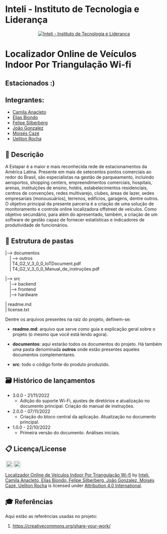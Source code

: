 # Inteli - Instituto de Tecnologia e Liderança 

<p align="center">
<a href= "https://www.inteli.edu.br/"><img src="https://www.inteli.edu.br/wp-content/uploads/2021/08/20172028/marca_1-2.png" alt="Inteli - Instituto de Tecnologia e Liderança" border="0"></a>
</p>

# Localizador Online de Veículos Indoor Por Triangulação Wi-fi

## Estacionados :)

## Integrantes: 
- <a href="#">Camila Anacleto</a>
- <a href="https://www.linkedin.com/in/eliasbiondo/">Elias Biondo</a>
- <a href="#">Felipe Silberberg</a> 
- <a href="#">João Gonzalez</a> 
- <a href="#">Moisés Cazé</a>
- <a href="#">Ueliton Rocha</a> 

## 📝 Descrição

A Estapar é a maior e mais reconhecida rede de estacionamentos da América Latina. Presente em mais de setecentos pontos comerciais ao redor do Brasil, são especialistas na gestão de parqueamento, incluindo aeroportos, shopping centers, empreendimentos comerciais, hospitais, arenas, instituições de ensino, hotéis, estabelecimentos residenciais, centros de convenções, redes multivarejo, clubes, áreas de lazer, sedes empresariais (monousuários), terrenos, edifícios, garagens, dentre outros. O objetivo principal da presente parceria é a criação de uma solução de monitoramento e controle online localizadora offstreet de veículos. Como objetivo secundário, para além do apresentado, também, a criação de um software de gestão capaz de fornecer estatísticas e indicadores de produtividade de funcionários.


## 📁 Estrutura de pastas

|--> documentos<br>
  &emsp;| --> outros <br>
  &emsp;| T4_G2_V_3_0_0_IoTDocument.pdf<br>
  &emsp;| T4_G2_V_3_0_0_Manual_de_instruções.pdf<br>
  
|--> src<br>
  &emsp;|--> backend<br>
  &emsp;|--> frontend<br>
  &emsp;|--> hardware<br>

| readme.md<br>
| license.txt

Dentre os arquivos presentes na raiz do projeto, definem-se:

- <b>readme.md</b>: arquivo que serve como guia e explicação geral sobre o projeto (o mesmo que você está lendo agora).

- <b>documentos</b>: aqui estarão todos os documentos do projeto. Há também uma pasta denominada <b>outros</b> onde estão presentes aqueles documentos complementares.

- <b>src</b>: todo o código fonte do produto produzido.

## 🗃 Histórico de lançamentos

* 3.0.0 - 21/11/2022
    * Adição do suporte Wi-Fi, ajustes de diretórios e atualização no documento principal. Criação do manual de instruções.
* 2.0.0 - 07/11/2022
    * Criação do bloco central da aplicação. Atualização no documento principal.
* 1.0.0 - 22/10/2022
    * Primeira versão do documento. Análises iniciais.


## 📋 Licença/License

<img style="height:22px!important;margin-left:3px;vertical-align:text-bottom;" src="https://mirrors.creativecommons.org/presskit/icons/cc.svg?ref=chooser-v1"><img style="height:22px!important;margin-left:3px;vertical-align:text-bottom;" src="https://mirrors.creativecommons.org/presskit/icons/by.svg?ref=chooser-v1"><p xmlns:cc="http://creativecommons.org/ns#" xmlns:dct="http://purl.org/dc/terms/"><a property="dct:title" rel="cc:attributionURL" href="https://github.com/2022M4T4-Inteli/Projeto2/">Localizador Online de Veículos Indoor Por Triangulação Wi-fi</a> by <a rel="cc:attributionURL dct:creator" property="cc:attributionName" href="#">Inteli, Camila Anacleto, Elias Biondo, Felipe Silberberg, João Gonzalez, Moisés Cazé, Ueliton Rocha</a> is licensed under <a href="http://creativecommons.org/licenses/by/4.0/?ref=chooser-v1" target="_blank" rel="license noopener noreferrer" style="display:inline-block;">Attribution 4.0 International</a>.</p>

## 🎓 Referências

Aqui estão as referências usadas no projeto:

1. <https://creativecommons.org/share-your-work/>
